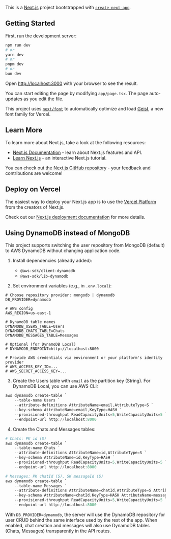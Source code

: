 This is a [Next.js](https://nextjs.org) project bootstrapped with [`create-next-app`](https://nextjs.org/docs/app/api-reference/cli/create-next-app).

## Getting Started

First, run the development server:

```bash
npm run dev
# or
yarn dev
# or
pnpm dev
# or
bun dev
```

Open [http://localhost:3000](http://localhost:3000) with your browser to see the result.

You can start editing the page by modifying `app/page.tsx`. The page auto-updates as you edit the file.

This project uses [`next/font`](https://nextjs.org/docs/app/building-your-application/optimizing/fonts) to automatically optimize and load [Geist](https://vercel.com/font), a new font family for Vercel.

## Learn More

To learn more about Next.js, take a look at the following resources:

- [Next.js Documentation](https://nextjs.org/docs) - learn about Next.js features and API.
- [Learn Next.js](https://nextjs.org/learn) - an interactive Next.js tutorial.

You can check out [the Next.js GitHub repository](https://github.com/vercel/next.js) - your feedback and contributions are welcome!

## Deploy on Vercel

The easiest way to deploy your Next.js app is to use the [Vercel Platform](https://vercel.com/new?utm_medium=default-template&filter=next.js&utm_source=create-next-app&utm_campaign=create-next-app-readme) from the creators of Next.js.

Check out our [Next.js deployment documentation](https://nextjs.org/docs/app/building-your-application/deploying) for more details.

## Using DynamoDB instead of MongoDB

This project supports switching the user repository from MongoDB (default) to AWS DynamoDB without changing application code.

1. Install dependencies (already added):

	 - `@aws-sdk/client-dynamodb`
	 - `@aws-sdk/lib-dynamodb`

2. Set environment variables (e.g., in `.env.local`):

```
# Choose repository provider: mongodb | dynamodb
DB_PROVIDER=dynamodb

# AWS config
AWS_REGION=us-east-1

# DynamoDB table names
DYNAMODB_USERS_TABLE=Users
DYNAMODB_CHATS_TABLE=Chats
DYNAMODB_MESSAGES_TABLE=Messages

# Optional (for DynamoDB Local)
# DYNAMODB_ENDPOINT=http://localhost:8000

# Provide AWS credentials via environment or your platform's identity provider
# AWS_ACCESS_KEY_ID=...
# AWS_SECRET_ACCESS_KEY=...
```

3. Create the Users table with `email` as the partition key (String). For DynamoDB Local, you can use AWS CLI:

```powershell
aws dynamodb create-table `
	--table-name Users `
	--attribute-definitions AttributeName=email,AttributeType=S `
	--key-schema AttributeName=email,KeyType=HASH `
	--provisioned-throughput ReadCapacityUnits=5,WriteCapacityUnits=5 `
	--endpoint-url http://localhost:8000
```

4. Create the Chats and Messages tables:

```powershell
# Chats: PK id (S)
aws dynamodb create-table `
	--table-name Chats `
	--attribute-definitions AttributeName=id,AttributeType=S `
	--key-schema AttributeName=id,KeyType=HASH `
	--provisioned-throughput ReadCapacityUnits=5,WriteCapacityUnits=5 `
	--endpoint-url http://localhost:8000

# Messages: PK chatId (S), SK messageId (S)
aws dynamodb create-table `
	--table-name Messages `
	--attribute-definitions AttributeName=chatId,AttributeType=S AttributeName=messageId,AttributeType=S `
	--key-schema AttributeName=chatId,KeyType=HASH AttributeName=messageId,KeyType=RANGE `
	--provisioned-throughput ReadCapacityUnits=5,WriteCapacityUnits=5 `
	--endpoint-url http://localhost:8000
```

With `DB_PROVIDER=dynamodb`, the server will use the DynamoDB repository for user CRUD behind the same interface used by the rest of the app.
When enabled, chat creation and messages will also use DynamoDB tables (Chats, Messages) transparently in the API routes.
